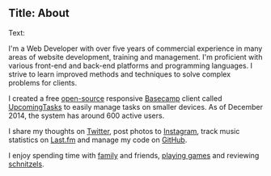 Title: About
----
Text:

I'm a Web Developer with over five years of commercial experience in many areas of website development, training and management. I'm proficient with various front-end and back-end platforms and programming languages. I strive to learn improved methods and techniques to solve complex problems for clients.

I created a free [open-source](https://github.com/brendanmurty/upcomingtasks) responsive [Basecamp](https://basecamp.com/) client called [UpcomingTasks](http://upcomingtasks.com) to easily manage tasks on smaller devices. As of December 2014, the system has around 600 active users.

I share my thoughts on [Twitter](https://twitter.com/brendanmurty), post photos to [Instagram](https://instagram.com/brendan.murty), track music statistics on [Last.fm](http://www.last.fm/user/brendanmurty) and manage my code on [GitHub](https://github.com/brendanmurty).

I enjoy spending time with [family](http://islamurty.com/) and friends, [playing games](http://steamcommunity.com/id/brendanmurty) and reviewing [schnitzels](http://schnitmydadsays.com/).

